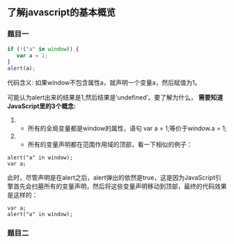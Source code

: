 ## 了解javascript的基本概览

### 题目一
```javascript
if (!("a" in window)) {
   var a = 1;
}
alert(a);
```
代码含义: 如果window不包含属性a，就声明一个变量a，然后赋值为1。

可能认为alert出来的结果是1,然后结果是‘undefined’。要了解为什么， **需要知道JavaScript里的3个概念:**
1. * 所有的全局变量都是window的属性，语句 var a = 1;等价于window.a = 1;

2. * 所有的变量声明都在范围作用域的顶部，看一下相似的例子：
```javscript
alert("a" in window);
var a;
```
此时，尽管声明是在alert之后，alert弹出的依然是true，这是因为JavaScript引擎首先会扫墓所有的变量声明，然后将这些变量声明移动到顶部，最终的代码效果是这样的：
```
var a;
alert("a" in window);
```



### 题目二
```javascript

```
